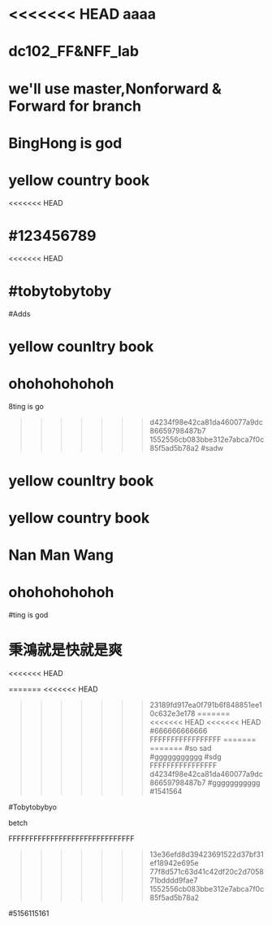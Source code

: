 <<<<<<< HEAD
aaaa
=======
# dc102_FF&NFF_lab
# we'll use master,Nonforward & Forward for branch
# BingHong is god
# yellow country book
<<<<<<< HEAD

#123456789
=======
<<<<<<< HEAD

#tobytobytoby
=======
#Adds
# yellow counItry book
# ohohohohohoh
8ting is go
>>>>>>> d4234f98e42ca81da460077a9dc86659798487b7
>>>>>>> 1552556cb083bbe312e7abca7f0c85f5ad5b78a2
#sadw
# yellow counItry book
# yellow country book
# Nan Man Wang
# ohohohohohoh
#ting is god
# 秉鴻就是快就是爽
<<<<<<< HEAD

=======
<<<<<<< HEAD
>>>>>>> 23189fd917ea0f791b6f848851ee10c632e3e178
=======
<<<<<<< HEAD
<<<<<<< HEAD
#666666666666
FFFFFFFFFFFFFFFFF
=======
=======
#so sad
#ggggggggggg
#sdg
FFFFFFFFFFFFFFFF
>>>>>>> d4234f98e42ca81da460077a9dc86659798487b7
#ggggggggggg
#1541564

#Tobytobybyo

betch







FFFFFFFFFFFFFFFFFFFFFFFFFFFFFF
>>>>>>> 13e36efd8d39423691522d37bf31ef18942e695e
>>>>>>> 77f8d571c63d41c42df20c2d705871bdddd9fae7
>>>>>>> 1552556cb083bbe312e7abca7f0c85f5ad5b78a2



#5156115161
